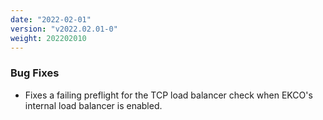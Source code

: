 ```yaml
---
date: "2022-02-01"
version: "v2022.02.01-0"
weight: 202202010
---
```


### <span class="label label-orange">Bug Fixes</span>
- Fixes a failing preflight for the TCP load balancer check when EKCO's internal load balancer is enabled.